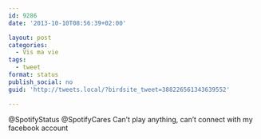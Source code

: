 ```yaml
---
id: 9286
date: '2013-10-10T08:56:39+02:00'

layout: post
categories:
  - Vis ma vie
tags:
  - tweet
format: status
publish_social: no
guid: 'http://tweets.local/?birdsite_tweet=388226561343639552'

---
```


@SpotifyStatus @SpotifyCares Can’t play anything, can’t connect with my facebook account